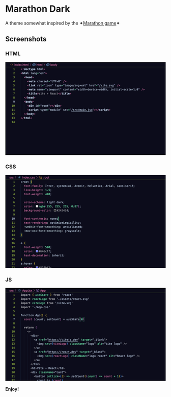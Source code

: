 # Marathon Dark

A theme somewhat inspired by the ✦[Marathon game](https://www.marathonthegame.com/)✦

## Screenshots

### HTML
![html code preview](html.png)

### CSS
![css code preview](css.png)

### JS
![javascript code preview](js.png)

**Enjoy!**
